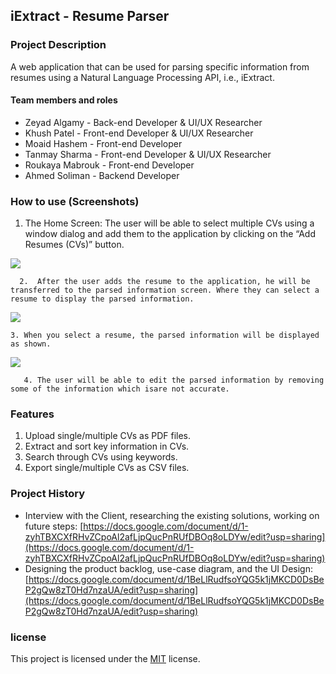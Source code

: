 ## iExtract - Resume Parser


 

### Project Description

A web application that can be used for parsing specific information from resumes using a Natural Language Processing API, i.e., iExtract.

 

#### Team members and roles


 

* Zeyad Algamy - Back-end Developer & UI/UX Researcher  
* Khush Patel - Front-end Developer & UI/UX Researcher  
* Moaid Hashem - Front-end Developer
* Tanmay Sharma - Front-end Developer & UI/UX Researcher  
* Roukaya Mabrouk - Front-end Developer  
* Ahmed Soliman - Backend Developer  


 

### How to use (Screenshots)

1. The Home Screen: The user will be able to select multiple CVs using a window dialog and add them to the application by clicking on the “Add Resumes (CVs)” button.

![](https://lh3.googleusercontent.com/0j_33b_vpRDe0_9Ba4VWNrztBQjksQXU52eh5BlPo_MZvXam8cbguAPTMCLvlRwL-jy3t66MNpdlEqe7OcRWhM8qErklkWKExlyPCaAwSJWZdBHv7fIVZuOQnRLr5dVgiltrn9NW_oYdfZ2_ubgINA)

      2.  After the user adds the resume to the application, he will be transferred to the parsed information screen. Where they can select a resume to display the parsed information.

![](https://lh5.googleusercontent.com/dr_d3TQMroNntmoXUnJrOW4d8LTHiijjPbIWP8S3Ya8Xf4Te9hff2v45D-d-WpLSK5VviCoR40Hg2o5sNGI3ye954zswCyVaXlV8Ta-8Aj08B-Juwk-r2aqXOnOPZGSsnrNJ7Ga7L9IGgkmIuinR8w)

    3. When you select a resume, the parsed information will be displayed as shown.

![](https://lh3.googleusercontent.com/8waUeJdZeIJpJ5Xc6j0Rx2vtKr_hzjEtvhpRZNDP2QTEd8x57DueAGX4NNfxkhhUVbEofQLF2oHAZsBQdBlyxNBmRXjMnBz3dfE5JWRwFBrXmb0Yx9nwshKfQHfYyDHOzqKaDQ4RiHA5xGxWnVPAHg)

       4. The user will be able to edit the parsed information by removing some of the information which isare not accurate.

### Features

1. Upload single/multiple CVs as PDF files.
2. Extract and sort key information in CVs.
3. Search through CVs using keywords.
4. Export single/multiple CVs as CSV files.


 

### Project History

* Interview with the Client, researching the existing solutions, working on future steps: [https://docs.google.com/document/d/1-zyhTBXCXfRHvZCpoAl2afLjpQucPnRUfDBOq8oLDYw/edit?usp=sharing](https://docs.google.com/document/d/1-zyhTBXCXfRHvZCpoAl2afLjpQucPnRUfDBOq8oLDYw/edit?usp=sharing)
* Designing the product backlog, use-case diagram, and the UI Design: [https://docs.google.com/document/d/1BeLlRudfsoYQG5k1jMKCD0DsBeP2gQw8zT0Hd7nzaUA/edit?usp=sharing](https://docs.google.com/document/d/1BeLlRudfsoYQG5k1jMKCD0DsBeP2gQw8zT0Hd7nzaUA/edit?usp=sharing) 

### license

This project is licensed under the [MIT](https://github.com/InnoSWP/BS21-08-CV-Parser/blob/main/LICENSE) license.
